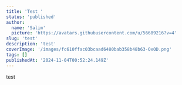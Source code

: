 ```yaml
---
title: 'Test '
status: 'published'
author:
  name: 'Salim'
  picture: 'https://avatars.githubusercontent.com/u/56689216?v=4'
slug: 'test'
description: 'test'
coverImage: '/images/fc610ffac03bcaad6480bab358b48b63-QxOD.png'
tags: []
publishedAt: '2024-11-04T00:52:24.149Z'
---
```


test